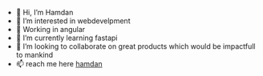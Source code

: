 - 👋 Hi, I’m Hamdan
- 👀 I’m interested in webdevelpment
- 🌱 Working in angular
- 🌱 I’m currently learning fastapi
- 💞️ I’m looking to collaborate on great products which would be impactfull to mankind
- 📫  reach me here <a href="https://Hamhunter.github.io">hamdan</a>

<!---
Hamhunter/Hamhunter is a ✨ special ✨ repository because its `README.md` (this file) appears on your GitHub profile.
You can click the Preview link to take a look at your changes.
--->
